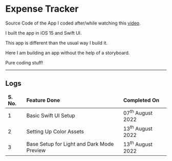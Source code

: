 # Expense Tracker

Source Code of the App I coded after/while watching this
[video](https://www.youtube.com/watch?v=Bu6fAlltatA).

I built the app in iOS 15 and Swift UI.

This app is different than the usual way I build it.

Here I am building an app without the help of a storyboard.

Pure coding stuff!

<hr>

## Logs

<table>
    <thead>
        <tr>
            <td><b>S. No.</b></td>
            <td><b>Feature Done</b></td>
            <td><b>Completed On</b></td>
        </tr>
    </thead>
    <tbody>
        <tr>
            <td>1</td>
            <td> Basic Swift UI Setup </td>
            <td> 07<sup>th</sup> August 2022 </td>
        </tr>
        <tr>
            <td>2</td>
            <td> Setting Up Color Assets </td>
            <td> 13<sup>th</sup> August 2022 </td>
        </tr>
            <tr>
            <td>3</td>
            <td>Base Setup for Light and Dark Mode Preview </td>
            <td> 13<sup>th</sup> August 2022 </td>
        </tr>
    </tbody>
</table>
